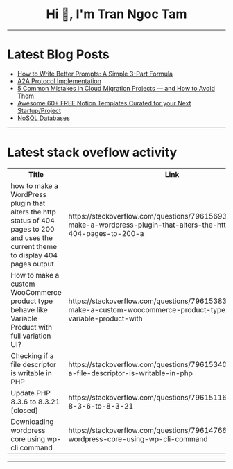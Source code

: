 <h1 align="center">Hi 👋, I'm Tran Ngoc Tam</h1>

---

# Latest Blog Posts 
<!-- BLOG-POST-LIST:START -->
- [How to Write Better Prompts: A Simple 3-Part Formula](https://dev.to/rijultp/how-to-write-better-prompts-a-simple-3-part-formula-37cn)
- [A2A Protocol Implementation](https://dev.to/heetvekariya/a2a-protocol-implementation-5b2m)
- [5 Common Mistakes in Cloud Migration Projects — and How to Avoid Them](https://dev.to/fred_rodrigues_996451110b/5-common-mistakes-in-cloud-migration-projects-and-how-to-avoid-them-1o5b)
- [Awesome 60+ FREE Notion Templates Curated for your Next Startup/Project](https://dev.to/abubakersiddique761/awesome-60-free-notion-templates-curated-for-your-next-startupproject-42ib)
- [NoSQL Databases](https://dev.to/said_olano/nosql-database-3kkd)
<!-- BLOG-POST-LIST:END -->

---

# Latest stack oveflow activity
<table>
  <tr><th>Title</th><th>Link</th></tr>
  <!-- STACKOVERFLOW:START --><tr><td>how to make a WordPress plugin that alters the http status of 404 pages to 200 and uses the current theme to display 404 pages output</td><td>https://stackoverflow.com/questions/79615693/how-to-make-a-wordpress-plugin-that-alters-the-http-status-of-404-pages-to-200-a</td></tr><tr><td>How to make a custom WooCommerce product type behave like Variable Product with full variation UI?</td><td>https://stackoverflow.com/questions/79615383/how-to-make-a-custom-woocommerce-product-type-behave-like-variable-product-with</td></tr><tr><td>Checking if a file descriptor is writable in PHP</td><td>https://stackoverflow.com/questions/79615340/checking-if-a-file-descriptor-is-writable-in-php</td></tr><tr><td>Update PHP 8.3.6 to 8.3.21 [closed]</td><td>https://stackoverflow.com/questions/79615116/update-php-8-3-6-to-8-3-21</td></tr><tr><td>Downloading wordpress core using wp-cli command</td><td>https://stackoverflow.com/questions/79614766/downloading-wordpress-core-using-wp-cli-command</td></tr><!-- STACKOVERFLOW:END -->
</table>

---


